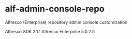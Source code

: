 # alf-admin-console-repo
Alfresco (Enterprise) repository admin console customization

Alfresco SDK 2.1.1
Alfresco Enterprise 5.0.2.5

